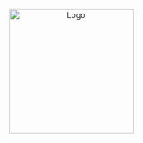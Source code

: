 <p align="center">
  <a href="https://cognopy.vercel.app">
    <img src="https://github.com/xiaowuc2/Covid-19-Prediction-A-Machine-Learning-Approach/blob/main/Images/covid.png" alt="Logo" width="220" length="220" >
  </a>
</p>
